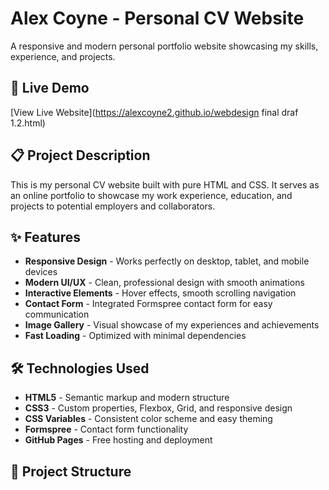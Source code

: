 # Alex Coyne - Personal CV Website

A responsive and modern personal portfolio website showcasing my skills, experience, and projects.

## 🚀 Live Demo

[View Live Website](https://alexcoyne2.github.io/webdesign final draf 1.2.html) 

## 📋 Project Description

This is my personal CV website built with pure HTML and CSS. It serves as an online portfolio to showcase my work experience, education, and projects to potential employers and collaborators.

## ✨ Features

- **Responsive Design** - Works perfectly on desktop, tablet, and mobile devices
- **Modern UI/UX** - Clean, professional design with smooth animations
- **Interactive Elements** - Hover effects, smooth scrolling navigation
- **Contact Form** - Integrated Formspree contact form for easy communication
- **Image Gallery** - Visual showcase of my experiences and achievements
- **Fast Loading** - Optimized with minimal dependencies

## 🛠️ Technologies Used

- **HTML5** - Semantic markup and modern structure
- **CSS3** - Custom properties, Flexbox, Grid, and responsive design
- **CSS Variables** - Consistent color scheme and easy theming
- **Formspree** - Contact form functionality
- **GitHub Pages** - Free hosting and deployment

## 📁 Project Structure
